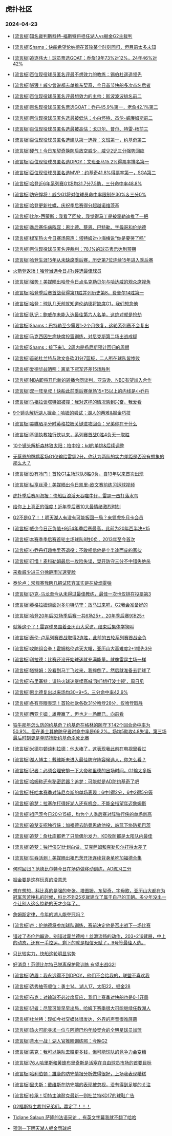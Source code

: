 ## 虎扑社区 
### 2024-04-23

+ [[流言板]知名裁判斯科特-福斯特将担任湖人vs掘金G2主裁判](https://bbs.hupu.com/625920254.html)

+ [[流言板]Shams：快船希望伦纳德在首轮某个时刻回归，但目前太多未知](https://bbs.hupu.com/625921292.html)

+ [[流言板]追逐伟大！球员票选GOAT：乔詹19年73%对12%，24年46%对42%](https://bbs.hupu.com/625921090.html)

+ [[流言板]百位现役球员匿名评最不想效力的教练：锡伯杜遥遥领先](https://bbs.hupu.com/625919905.html)

+ [[流言板]够狠！威少曾说都去单挑东契奇，今日首节快船多次点名后者](https://bbs.hupu.com/625920012.html)

+ [[流言板]百位现役球员匿名评最想效力的主帅：斯波波波排名前二](https://bbs.hupu.com/625919870.html)

+ [[流言板]百名现役球员匿名票选GOAT：乔丹45.9%第一，老詹42.1%第二](https://bbs.hupu.com/625919587.html)

+ [[流言板]百位现役球员匿名选最被低估：小白怀特、杰伦-威廉姆斯前二](https://bbs.hupu.com/625919902.html)

+ [[流言板]百位现役球员匿名选最被高估：戈贝尔、普尔、特雷-杨前三](https://bbs.hupu.com/625919780.html)

+ [[流言板]百位现役球员匿名选建队第一选择：文班第一，约基奇第二](https://bbs.hupu.com/625919727.html)

+ [[流言板]硬气！今日东契奇换防后放空威少，威少2记三分强势回应](https://bbs.hupu.com/625919755.html)

+ [[流言板]百位现役球员匿名选DPOY：文班亚马15.2%得票率排名第一](https://bbs.hupu.com/625919544.html)

+ [[流言板]百位现役球员匿名选MVP：约基奇41.8%得票率第一，SGA第二](https://bbs.hupu.com/625919471.html)

+ [[流言板]哈登近6年系列赛G1场均31.7分7.5助，三分命中率48.8%](https://bbs.hupu.com/625919361.html)

+ [[流言板]防守悍将！威少G1将对位球员命中率限制在30%＆三分0%](https://bbs.hupu.com/625918401.html)

+ [[流言板]哈登更新社媒，庆祝季后赛得分超越诺维茨基](https://bbs.hupu.com/625919810.html)

+ [[流言板]比尔-西蒙斯：我看了回放，我觉得马丁是被霍勒迪推了一把](https://bbs.hupu.com/625920844.html)

+ [[流言板]季后赛伤病阵容：恩比德、蔡恩、巴特勒、字母哥和伦纳德](https://bbs.hupu.com/625917361.html)

+ [[流言板]绿军热火今日赛场原声：塔特姆对小海梅说“你是要哭了吗”](https://bbs.hupu.com/625917200.html)

+ [[流言板]百位现役球员匿名评裁判：78.1%的球员表示达到预期](https://bbs.hupu.com/625919817.html)

+ [[流言板]哈登生涯15年从未缺席季后赛，历史第7位连续15年进入季后赛](https://bbs.hupu.com/625918303.html)

+ [火箭登返场！哈登当选今日JRs评选最佳球员](https://bbs.hupu.com/625917788.html)

+ [[流言板]强势！美媒晒出哈登今日点名克勒贝尔与哈达威的观众席视角](https://bbs.hupu.com/625919117.html)

+ [[流言板]哈登季后赛首战获得第11胜并列历史第8，费舍尔14胜第一](https://bbs.hupu.com/625920721.html)

+ [[流言板]哈登：球队几天前就知道伦纳德将缺席G1，我们想念他](https://bbs.hupu.com/625916708.html)

+ [[流言板]队记：鲍威尔未能入选最佳第六人名单，这绝对就是抢劫](https://bbs.hupu.com/625917034.html)

+ [[流言板]Shams：巴特勒至少需要1-2个月恢复，这轮系列赛不会复出](https://bbs.hupu.com/625921485.html)

+ [[流言板]马克西因生病缺席投篮训练，对尼克斯第二场出战成疑](https://bbs.hupu.com/625921236.html)

+ [[流言板]Shams：接下来1、2周内是扬尼斯预计回归的周期](https://bbs.hupu.com/625921426.html)

+ [[流言板]首轮杜兰特与欧文各砍31分7篮板，二人所在球队皆惨败](https://bbs.hupu.com/625915143.html)

+ [[流言板]爱德华兹晒照：离拿下冠军还差15场胜利](https://bbs.hupu.com/625919773.html)

+ [[流言板]NBA即将开启新的转播合同谈判，亚马逊、NBC有望加入合作](https://bbs.hupu.com/625920350.html)

+ [[流言板]双一阵皇叔！快船此前季后赛单场15+15以上的内线是小乔丹](https://bbs.hupu.com/625920271.html)

+ [[流言板]马祖拉谈塔特姆被撞：我对这样的情况感到兴奋，我爱看](https://bbs.hupu.com/625915142.html)

+ [9个镜头解析湖人掘金：哈姆的尝试；湖人的两难&掘金巧技](https://bbs.hupu.com/625914042.html)

+ [[流言板]美媒晒平分时英格拉姆关键进攻回合：兄弟你在干什么](https://bbs.hupu.com/625918036.html)

+ [[流言板]基德执教独行侠以来，系列赛首战0胜4负无一取胜](https://bbs.hupu.com/625914900.html)

+ [10个镜头解析森林狼太阳：掐中投；kd的单挑&后续调整](https://bbs.hupu.com/625913991.html)

+ [无蔡恩的鹈鹕客场G1仅输给雷霆2分，你认为两队的实力差距是否没有想象的那么大？](https://bbs.hupu.com/625913334.html)

+ [[流言板]没有冷门！首轮G1主场球队8胜0负，自13年以来首次出现](https://bbs.hupu.com/625913676.html)

+ [[流言板]纵享丝滑！美媒晒出今日凯里-欧文赛前练习运球视频](https://bbs.hupu.com/625917842.html)

+ [虎扑季后赛AI海报：快船巨浪滔天吞噬牛仔，雷霆一击打落水鸟](https://bbs.hupu.com/625913649.html)

+ [给你上上真正的强度！近年季后赛10大最情绪激烈时刻](https://bbs.hupu.com/625919844.html)

+ [G2不是G了！！明天湖人有没有可能扳回一局？来领虎扑月卡会员](https://bbs.hupu.com/625918029.html)

+ [[流言板]威少今日正负值+9近4年季后赛最高，此前为20年西半决+15](https://bbs.hupu.com/625914085.html)

+ [[流言板]本赛季季后赛首轮主场球队8胜0负，2013年至今首次](https://bbs.hupu.com/625913647.html)

+ [[流言板]小乔丹打趣格里芬退役：不敢相信他是个半途而废的家伙](https://bbs.hupu.com/625916845.html)

+ [[流言板]可惜！麦科勒姆最后一攻险失误，晃开防守三分不中错失绝杀](https://bbs.hupu.com/625912923.html)

+ [来看威少进三分徐静雨光速变脸](https://bbs.hupu.com/625913563.html)

+ [泰伦卢：常规赛我瞎几把试阵容其实是在放烟雾弹](https://bbs.hupu.com/625915430.html)

+ [[流言板]迈克-马龙至今从未得过最佳教练，最佳一次也仅排在投票第3](https://bbs.hupu.com/625916780.html)

+ [[流言板]英格拉姆谈面对多尔特防守：放马过来吧，G2我会准备好的](https://bbs.hupu.com/625917262.html)

+ [[流言板]哈登20年后32场季后赛一共6场25+，20年季后赛9场25+](https://bbs.hupu.com/625921632.html)

+ [就等这个了！雷霆球员围着亚历山大采访，结束后集体学狗叫](https://bbs.hupu.com/625913478.html)

+ [[流言板]泰伦-卢系列赛首战取得2连胜，此前的五轮系列赛首战全负](https://bbs.hupu.com/625920026.html)

+ [[流言板]攻防组合拳！霍姆格伦遮天大帽，亚历山大高难度2+1领先3分](https://bbs.hupu.com/625912752.html)

+ [[流言板]利拉德：比赛还没开始球迷就充满能量，就像雷霆主场一样](https://bbs.hupu.com/625921529.html)

+ [[流言板]塔特姆：没看到马丁飞过来，我摔倒了，然后就准备去罚球了](https://bbs.hupu.com/625919501.html)

+ [[流言板]布里塞特：请热火球迷继续高喊‘我们想打波士顿’，周日见](https://bbs.hupu.com/625918347.html)

+ [[流言板]恩比德复出以来场均30+9+5，三分命中率42.9%](https://bbs.hupu.com/625920763.html)

+ [[流言板]各有亮眼表现！首轮杜欧各砍31分哈登28分，仅哈登取胜](https://bbs.hupu.com/625921836.html)

+ [[流言板]西亚卡姆：雄鹿赢了，但也才一场而已，向前看](https://bbs.hupu.com/625920733.html)

+ [铁牛那年怎么防的约基奇？约基奇在格林的防守下142个回合命中率为50.9%，但在勇士其他防守者时命中率是69.2%，场均5助攻4.8失误，第三场最后时刻更是单防抢断约基奇杀死比赛](https://bbs.hupu.com/625915380.html)

+ [[流言板]米德尔顿谈利拉德：他太棒了，这表现我此前在电视里看过](https://bbs.hupu.com/625921660.html)

+ [[流言板]湖人博主：戴维斯未进入最佳防守阵容候选人，你怎么看？](https://bbs.hupu.com/625921802.html)

+ [[流言板]记者：必须合理安排一下大帝和里德的出场时间，G1输太多板](https://bbs.hupu.com/625921737.html)

+ [[流言板]哈姆称还有秘密武器？追梦：可能就是AD防约基奇了吧](https://bbs.hupu.com/625922709.html)

+ [[流言板]托哈本赛季对阵尼克斯的单场表现：6中1得2分，6中2得5分等](https://bbs.hupu.com/625921980.html)

+ [[流言板]追梦：拉塞尔打得好湖人还有机会，不能全指望年迈詹姆斯](https://bbs.hupu.com/625922652.html)

+ [[流言板]祖巴茨今日20分15板，均为个人季后赛对阵独行侠的单场新高](https://bbs.hupu.com/625922010.html)

+ [[流言板]追梦支招独行侠：加福德去防曼恩放他投，站篮下协防祖巴茨](https://bbs.hupu.com/625922856.html)

+ [[流言板]追梦：詹杜库都老了只能偶尔发力，KD攻防都是太阳队内最佳](https://bbs.hupu.com/625922779.html)

+ [[流言板]追梦：独行侠G1计划白做，艾克萨姆和克勒贝尔打得太差了](https://bbs.hupu.com/625922805.html)

+ [[流言板]生吞活剥！美媒晒出祖巴茨开场连续背身单吃加福德合集](https://bbs.hupu.com/625921900.html)

+ [何时回归？范德比尔特今日在场边做移动训练，AD练习三分](https://bbs.hupu.com/625922873.html)

+ [掘金要是这样玩真的没意思](https://bbs.hupu.com/625922457.html)

+ [想在想想，科比真的是强的夸张。塔图姆，东契奇，字母歌，亚历山大都在为冠军苦苦挣扎的时候，科比不到25岁就建立了属于自己的王朝。多少年没出一个让别人这么惊艳的天才少年了。](https://bbs.hupu.com/625923030.html)

+ [詹姆斯定律，今年的湖人能夺冠吗？](https://bbs.hupu.com/625922937.html)

+ [[流言板]卢：伦纳德将参加球队训练，赛前决定他是否出战下一场比赛](https://bbs.hupu.com/625923335.html)

+ [错过了杰伦约翰逊，别错过霍兰德啦！丝滑流畅的动作，203+216臂展，中上的动态，还有一手控运，剩下的就是相信天赋了，9号签最佳人选。](https://bbs.hupu.com/625921906.html)

+ [只比较实力，快船这轮明显劣势](https://bbs.hupu.com/625922939.html)

+ [好消息！范德比尔特已脱离保护靴训练 有望出战G2!](https://bbs.hupu.com/625922932.html)

+ [[流言板]浓眉：我永远得不到DPOY，他们不会给我的，联盟不喜欢我](https://bbs.hupu.com/625923422.html)

+ [[流言板]选秀抽签顺位：勇士14，湖人17，太阳22，掘金28](https://bbs.hupu.com/625923495.html)

+ [[流言板]布克：对输球不必过度反应，我们上赛季对快船也是0-1开局](https://bbs.hupu.com/625923427.html)

+ [[流言板]记者：尽管可能早早出局，哈姆下赛季很大可能继续任教湖人](https://bbs.hupu.com/625923413.html)

+ [[流言板]杜兰特：现如今社交媒体很发达，外界的声音很难屏蔽](https://bbs.hupu.com/625923437.html)

+ [[流言板]热火可能寻求一位与阿德巴约年龄契合的全明星球员加盟](https://bbs.hupu.com/625923461.html)

+ [[流言板]背水一战！湖人官推晒训练照：今晚G2](https://bbs.hupu.com/625923380.html)

+ [[流言板]蒙克：我可以换队去赚更多钱，但可能球队的竞争力会变糟](https://bbs.hupu.com/625923449.html)

+ [[流言板]76人哈里斯和黄蜂布里奇斯是活塞在自由球员市场的首要目标](https://bbs.hupu.com/625923509.html)

+ [[流言板]哈利伯顿：雄鹿的防守情报分析做得很好，上场我表现糟糕](https://bbs.hupu.com/625923388.html)

+ [[流言板]里夫斯：戴维斯在防守端的表现被忽视，没有得到足够的关注](https://bbs.hupu.com/625923403.html)

+ [[流言板]传承！切特主演耐克最新一则杜兰特KD17的球鞋广告](https://bbs.hupu.com/625923356.html)

+ [G2福斯特主裁判兄弟们。赢定了！！！](https://bbs.hupu.com/625923444.html)

+ [Tidjane Salaun 萨隆的法语采访 ，有英文字幕我就不翻了哈哈](https://bbs.hupu.com/625923258.html)

+ [预测一下明天湖人掘金罚球吧](https://bbs.hupu.com/625923300.html)


